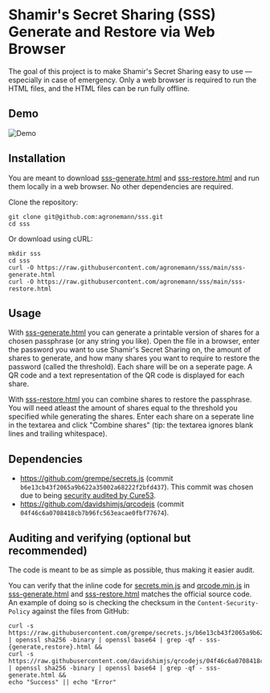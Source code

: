 # Shamir's Secret Sharing (SSS) Generate and Restore via Web Browser

The goal of this project is to make Shamir's Secret Sharing easy to use — especially in case of emergency. Only a web browser is required to run the HTML files, and the HTML files can be run fully offline.

## Demo

![Demo](./demo.gif)

## Installation

You are meant to download [sss-generate.html](https://raw.githubusercontent.com/agronemann/sss/main/sss-generate.html) and [sss-restore.html](https://raw.githubusercontent.com/agronemann/sss/main/sss-restore.html) and run them locally in a web browser. No other dependencies are required.

Clone the repository:

    git clone git@github.com:agronemann/sss.git
    cd sss

Or download using cURL:

    mkdir sss
    cd sss
    curl -O https://raw.githubusercontent.com/agronemann/sss/main/sss-generate.html
    curl -O https://raw.githubusercontent.com/agronemann/sss/main/sss-restore.html

## Usage

With [sss-generate.html](https://raw.githubusercontent.com/agronemann/sss/main/sss-generate.html) you can generate a printable version of shares for a chosen passphrase (or any string you like). Open the file in a browser, enter the password you want to use Shamir's Secret Sharing on, the amount of shares to generate, and how many shares you want to require to restore the password (called the threshold). Each share will be on a seperate page. A QR code and a text representation of the QR code is displayed for each share.

With [sss-restore.html](https://raw.githubusercontent.com/agronemann/sss/main/sss-restore.html) you can combine shares to restore the passphrase. You will need atleast the amount of shares equal to the threshold you specified while generating the shares. Enter each share on a seperate line in the textarea and click "Combine shares" (tip: the textarea ignores blank lines and trailing whitespace).

## Dependencies

- https://github.com/grempe/secrets.js (commit `b6e13cb43f2065a9b622a35002a68222f2bfd437`). This commit was chosen due to being [security audited by Cure53](https://github.com/grempe/secrets.js?tab=readme-ov-file#security-audit).
- https://github.com/davidshimjs/qrcodejs (commit `04f46c6a0708418cb7b96fc563eacae0fbf77674`).

## Auditing and verifying (optional but recommended)

The code is meant to be as simple as possible, thus making it easier audit.

You can verify that the inline code for [secrets.min.js](https://raw.githubusercontent.com/grempe/secrets.js/b6e13cb43f2065a9b622a35002a68222f2bfd437/secrets.min.js) and [qrcode.min.js](https://raw.githubusercontent.com/davidshimjs/qrcodejs/04f46c6a0708418cb7b96fc563eacae0fbf77674/qrcode.min.js) in [sss-generate.html](https://raw.githubusercontent.com/agronemann/sss/main/sss-generate.html) and [sss-restore.html](https://raw.githubusercontent.com/agronemann/sss/main/sss-restore.html) matches the official source code. An example of doing so is checking the checksum in the `Content-Security-Policy` against the files from GitHub:

    curl -s https://raw.githubusercontent.com/grempe/secrets.js/b6e13cb43f2065a9b622a35002a68222f2bfd437/secrets.min.js | openssl sha256 -binary | openssl base64 | grep -qf - sss-{generate,restore}.html &&
    curl -s https://raw.githubusercontent.com/davidshimjs/qrcodejs/04f46c6a0708418cb7b96fc563eacae0fbf77674/qrcode.min.js | openssl sha256 -binary | openssl base64 | grep -qf - sss-generate.html &&
    echo "Success" || echo "Error"
